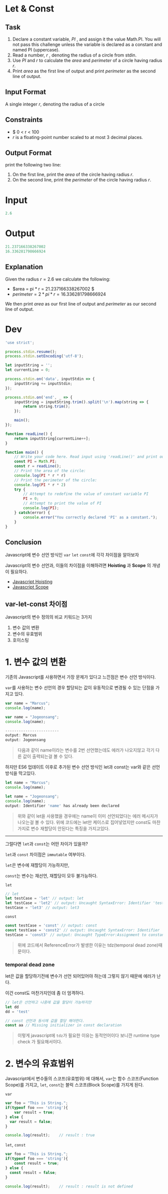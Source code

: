 # Let & Const

## Task

1. Declare a constant variable, $PI$ , and assign it the value Math.PI. You will not pass this challenge unless the variable is declared as a constant and named PI (uppercase).
2. Read a number, $r$ , denoting the radius of a circle from stdin.
3. Use $PI$ and $r$ to calculate the $area$ and $perimeter$ of a circle having radius $r$.
4. Print $area$ as the first line of output and print $perimeter$ as the second line of output.

## Input Format
A single integer $r$, denoting the radius of a circle

## Constraints
* $ 0 < r < 100
* $r$ is a floating-point number scaled to at most 3 decimal places.

## Output Format

print the following two line:
1. On the first line, print the $area$ of the circle having radius $r$.
2. On the second line, print the $perimeter$ of the circle having radius $r$.

# Input

```js
2.6
```

# Output

```js
21.237166338267002
16.336281798666924
```

## Explanation
Given the radius $r = 2.6$ we calculate the following:
* $area = pi * r = 21.237166338267002 $
* $perimeter = 2 * pi * r = 16.336281798666924$

We then print $area$ as our first line of output and $perimeter$ as our second line of output.


# Dev

```js
'use strict';

process.stdin.resume();
process.stdin.setEncoding('utf-8');

let inputString = '';
let currentLine = 0;

process.stdin.on('data', inputStdin => {
    inputString += inputStdin;
});

process.stdin.on('end', _ => {
    inputString = inputString.trim().split('\n').map(string => {
        return string.trim();
    });

    main();    
});

function readLine() {
    return inputString[currentLine++];
}

function main() {
    // Write your code here. Read input using 'readLine()' and print output using 'console.log()'.
    const PI = Math.PI;
    const r = readLine();
    // Print the area of the circle:
    console.log(PI * r * r)
    // Print the perimeter of the circle:
    console.log(PI * r * 2)
    try {    
        // Attempt to redefine the value of constant variable PI
        PI = 0;
        // Attempt to print the value of PI
        console.log(PI);
    } catch(error) {
        console.error("You correctly declared 'PI' as a constant.");
    }
}
```


## Conclusion
Javascript에 변수 선언 방식인 `var` `let` `const`에 각각 차이점을 알아보자

Javascript의 변수 선언과, 이들의 차이점을 이해하려면
**Hoisting** 과 **Scope** 의 개녕이 필요하다.
  * [Javascript Hoisting](./Javascript-Hoisting.md)
  * [Javascript Scope](./Javascript-Closer-Scope.md)


## var-let-const 차이점
Javascript의 변수 정의의 비교 키워드는 3가지

 1. 변수 값의 변환
 2. 변수의 유효범위
 3. 호이스팅


# 1. 변수 값의 변환

기존의 Javascript를 사용하면서 가장 문제가 있다고 느낀점은 변수 선언 방식이다.

`var`를 사용하는 변수 선언의 경우 할당되는 값이 유동적으로 변경될 수 있는 단점을 가지고 있다.

```Javascript
var name = "Marcus";
console.log(name);

var name = "Jogeonsang";
console.log(name);

------------------------
output: Marcus
output: Jogeonsang
```

> 다음과 같이 name이라는 변수를 2번 선언했는데도 에러가 나오지않고 각기 다른 값이 출력되는걸 볼 수 있다.

하지만 ES6 업데이트 이후로 추가된 변수 선언 방식인 let과 const는 var와 같은 선언 방식을 막고있다.

```Javascript
let name = "Marcus";
console.log(name);

let name = "Jogeonsang";
console.log(name);
output: Identifier 'name' has already been declared
```

> 위와 같이 let을 사용했을 경우에는 name이 이미 선언되었다는 에러 메시지가 나오는걸 볼 수 있다.
> 위에 코드에는 let만 케이스로 집어넣었지만 const도 마찬가지로 변수 재할당이 안된다는 특징을 가지고있다.

---

그럴다면 `let`과 `const`는 어떤 차이가 있을까?

`let`과 `const` 차이점은 `immutable` 여부이다.

 `let`은 변수에 재할당이 가능하지만,

 `const`는 변수는 재선언, 재할당이 모두 불가능하다.


 `let`

```Javascript
// let
let testCase = 'let' // output: let
let testCase = 'let2' // output: Uncaught SyntaxError: Identifier 'testCase' has already been declared
testCase = 'let3' // output: let3
```

`const`

```Javascript
const testCase = 'const' // output: const
const testCase = 'const2' // output: Uncaught SyntaxError: Identifier 'testCase' has already been declared
testCase = 'const3' // output: Uncaught TypeError:Assignment to constant variable.
```

> 위에 코드에서 ReferenceError가 발생한 이유는 tdz(temporal dead zone)때문이다.

### temporal dead zone
let은 값을 할당하기전에 변수가 선언 되어있어야 하는데 그렇지 않기 때문에 에러가 난다.

이건 const도 마찬가지인데 좀 더 엄격하다.

```javascript
// let은 선언하고 나중에 값을 할당이 가능하지만
let dd
dd = 'test'

// const 선언과 동시에 값을 할당 해야한다.
const aa // Missing initializer in const declaration
```

> 이렇게 javascript에 `tdz`가 필요한 이유는 동적언어이다 보니깐 runtime type check 가 필요해서이다.

# 2. 변수의 유효범위
Javascript에서 변수들의 스코프(유효범위) 에 대해서, `var`는 함수 스코프(Function Scope)를 가지고, `let`, `const`는 블럭 스코프(Block Scope)를 가지게 된다.

`var`

```javascript
var foo = "This is String.";
if(typeof foo === 'string'){
    var result = true;
} else {
  var result = false;
}

console.log(result);    // result : true
```

`let`, `const`
```Javascript
var foo = "This is String.";
if(typeof foo === 'string'){
    const result = true;
} else {
  const result = false;
}

console.log(result);    // result : result is not defined
```
